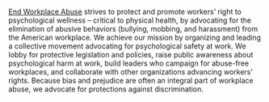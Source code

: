 [End Workplace Abuse](https://endworkplaceabuse.com) strives to protect and promote workers’ right to psychological wellness – critical to physical health, by advocating for the elimination of abusive behaviors (bullying, mobbing, and harassment) from the American workplace. We achieve our mission by organizing and leading a collective movement advocating for psychological safety at work. We lobby for protective legislation and policies, raise public awareness about psychological harm at work, build leaders who campaign for abuse-free workplaces, and collaborate with other organizations advancing workers’ rights. Because bias and prejudice are often an integral part of workplace abuse, we advocate for protections against discrimination.
